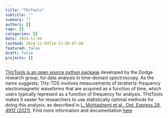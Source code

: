 ```yaml
---
title: "THzTools"
subtitle: ""
summary: ""
authors: []
tags: []
categories: []
date: 2024-11-04
lastmod: 2024-11-04T14:13:58-07:00
featured: false
draft: false
projects: []
---
```

[THzTools is an open source python package](https://dodge-research-group.github.io/thztools/) developed by the Dodge research group, for data analysis in time-domain spectroscopy. As the name suggests, THz-TDS involves measurements of terahertz-frequency electromagnetic waveforms that are acquired as a function of time, which users typically represent as a function of frequency for analysis. THzTools makes it easier for researchers to use statistically optimal methods for doing this analysis, as described in [L. Mohtashemi et al., Opt. Express 29, 4912 (2021)](https://dodge-research-group.github.io/thztools/). Find more information and documentation [here](https://github.com/dodge-research-group/thztools/blob/main/README.md)

